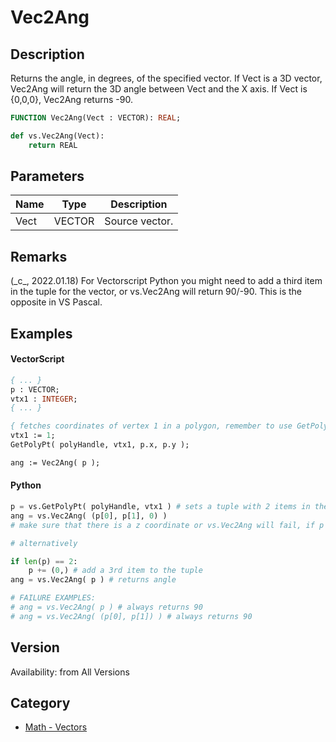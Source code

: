 # Vec2Ang

## Description
Returns the angle, in degrees, of the specified vector. If Vect is a 3D vector, Vec2Ang will return the 3D angle between Vect and the X axis. If Vect is {0,0,0}, Vec2Ang returns -90.

```pascal
FUNCTION Vec2Ang(Vect : VECTOR): REAL;
```

```python
def vs.Vec2Ang(Vect):
    return REAL
```

## Parameters
|Name|Type|Description|
|---|---|---|
|Vect|VECTOR|Source vector.|

## Remarks
(\_c\_, 2022.01.18) For Vectorscript Python you might need to add a third item in the tuple for the vector, or vs.Vec2Ang will return 90/-90. This is the opposite in VS Pascal.

## Examples
#### VectorScript ####
```pascal
{ ... }
p : VECTOR;
vtx1 : INTEGER;
{ ... }

{ fetches coordinates of vertex 1 in a polygon, remember to use GetPolylineVertex if it's a polyline!  }
vtx1 := 1;
GetPolyPt( polyHandle, vtx1, p.x, p.y ); 

ang := Vec2Ang( p );
```
#### Python ####
```python
p = vs.GetPolyPt( polyHandle, vtx1 ) # sets a tuple with 2 items in the form ( 0, 0 )
ang = vs.Vec2Ang( (p[0], p[1], 0) ) 
# make sure that there is a z coordinate or vs.Vec2Ang will fail, if p has only 2 items (VS Python only, Pascal OK )

# alternatively

if len(p) == 2:
    p += (0,) # add a 3rd item to the tuple
ang = vs.Vec2Ang( p ) # returns angle

# FAILURE EXAMPLES:
# ang = vs.Vec2Ang( p ) # always returns 90
# ang = vs.Vec2Ang( (p[0], p[1]) ) # always returns 90
```

## Version
Availability: from All Versions

## Category
* [Math - Vectors](../Categories/Math%20-%20Vectors.md)
